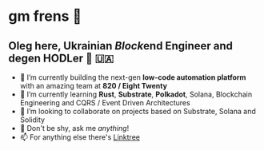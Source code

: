 # gm frens 🫡
## Oleg here, Ukrainian *Block*end Engineer and degen HODLer 🦍 🇺🇦

- 🔭 I’m currently building the next-gen **low-code automation platform** with an amazing team at **820 / Eight Twenty**
- 🌱 I’m currently learning **Rust**, **Substrate**, **Polkadot**, Solana, Blockchain Engineering and CQRS / Event Driven Architectures
- 👯 I’m looking to collaborate on projects based on Substrate, Solana and Solidity
- 💬 Don't be shy, ask me *anything*!
- 📫 For anything else there's [Linktree](https://linktr.ee/lgnk)
